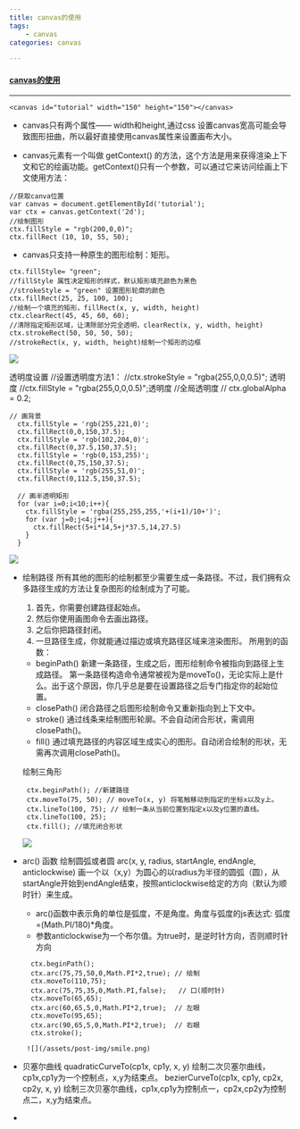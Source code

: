 ```yaml
---
title: canvas的使用
tags:
    - canvas
categories: canvas

---
```

#### [canvas的使用](https://developer.mozilla.org/zh-CN/docs/Web/API/Canvas_API/Tutorial)
<!-- more -->
---------
```
<canvas id="tutorial" width="150" height="150"></canvas>
```
- canvas只有两个属性—— width和height,通过css 设置canvas宽高可能会导致图形扭曲，所以最好直接使用canvas属性来设置画布大小。

- canvas元素有一个叫做 getContext() 的方法，这个方法是用来获得渲染上下文和它的绘画功能。getContext()只有一个参数，可以通过它来访问绘画上下文使用方法：
```
//获取canva位置
var canvas = document.getElementById('tutorial');
var ctx = canvas.getContext('2d');
//绘制图形
ctx.fillStyle = "rgb(200,0,0)";
ctx.fillRect (10, 10, 55, 50);
```

- canvas只支持一种原生的图形绘制：矩形。
```
ctx.fillStyle= "green";
//fillStyle 属性决定矩形的样式，默认矩形填充颜色为黑色
//strokeStyle = "green" 设置图形轮廓的颜色
ctx.fillRect(25, 25, 100, 100);
//绘制一个填充的矩形，fillRect(x, y, width, height)
ctx.clearRect(45, 45, 60, 60);
//清除指定矩形区域，让清除部分完全透明，clearRect(x, y, width, height)
ctx.strokeRect(50, 50, 50, 50);
//strokeRect(x, y, width, height)绘制一个矩形的边框
```
![](/assets/post-img/rect.png)

透明度设置
//设置透明度方法1：
//ctx.strokeStyle = "rgba(255,0,0,0.5)"; 透明度
//ctx.fillStyle = "rgba(255,0,0,0.5)";透明度
//全局透明度
// ctx.globalAlpha = 0.2;
```
// 画背景
  ctx.fillStyle = 'rgb(255,221,0)';
  ctx.fillRect(0,0,150,37.5);
  ctx.fillStyle = 'rgb(102,204,0)';
  ctx.fillRect(0,37.5,150,37.5);
  ctx.fillStyle = 'rgb(0,153,255)';
  ctx.fillRect(0,75,150,37.5);
  ctx.fillStyle = 'rgb(255,51,0)';
  ctx.fillRect(0,112.5,150,37.5);

  // 画半透明矩形
  for (var i=0;i<10;i++){
    ctx.fillStyle = 'rgba(255,255,255,'+(i+1)/10+')';
    for (var j=0;j<4;j++){
      ctx.fillRect(5+i*14,5+j*37.5,14,27.5)
    }
  }
```
![](/assets/post-img/rgba.png)
- 绘制路径 所有其他的图形的绘制都至少需要生成一条路径。不过，我们拥有众多路径生成的方法让复杂图形的绘制成为了可能。
   1. 首先，你需要创建路径起始点。
   2. 然后你使用画图命令去画出路径。
   3. 之后你把路径封闭。
   4. 一旦路径生成，你就能通过描边或填充路径区域来渲染图形。
所用到的函数：

   - beginPath() 新建一条路径，生成之后，图形绘制命令被指向到路径上生成路径。
      第一条路径构造命令通常被视为是moveTo()，无论实际上是什么。出于这个原因，你几乎总是要在设置路径之后专门指定你的起始位置。
   - closePath() 闭合路径之后图形绘制命令又重新指向到上下文中。
   - stroke() 通过线条来绘制图形轮廓。不会自动闭合形状，需调用closePath()。
   - fill() 通过填充路径的内容区域生成实心的图形。自动闭合绘制的形状，无需再次调用closePath()。

   绘制三角形
   ```
    ctx.beginPath(); //新建路径
    ctx.moveTo(75, 50); // moveTo(x, y) 将笔触移动到指定的坐标x以及y上。
    ctx.lineTo(100, 75); // 绘制一条从当前位置到指定x以及y位置的直线。
    ctx.lineTo(100, 25); 
    ctx.fill(); //填充闭合形状
   ```
   ![](/assets/post-img/three.png)

- arc() 函数 绘制圆弧或者圆
  arc(x, y, radius, startAngle, endAngle, anticlockwise)
  画一个以（x,y）为圆心的以radius为半径的圆弧（圆），从startAngle开始到endAngle结束，按照anticlockwise给定的方向（默认为顺时针）来生成。
  - arc()函数中表示角的单位是弧度，不是角度。角度与弧度的js表达式:
    弧度=(Math.PI/180)*角度。
  - 参数anticlockwise为一个布尔值。为true时，是逆时针方向，否则顺时针方向 
  ```
    ctx.beginPath();
    ctx.arc(75,75,50,0,Math.PI*2,true); // 绘制
    ctx.moveTo(110,75);
    ctx.arc(75,75,35,0,Math.PI,false);   // 口(顺时针)
    ctx.moveTo(65,65);
    ctx.arc(60,65,5,0,Math.PI*2,true);  // 左眼
    ctx.moveTo(95,65);
    ctx.arc(90,65,5,0,Math.PI*2,true);  // 右眼
    ctx.stroke();

  ```

       ![](/assets/post-img/smile.png)
- 贝塞尔曲线
    quadraticCurveTo(cp1x, cp1y, x, y)
    绘制二次贝塞尔曲线，cp1x,cp1y为一个控制点，x,y为结束点。
    bezierCurveTo(cp1x, cp1y, cp2x, cp2y, x, y)
    绘制三次贝塞尔曲线，cp1x,cp1y为控制点一，cp2x,cp2y为控制点二，x,y为结束点。
- 

